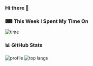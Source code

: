 ### Hi there 👋

<!--
**AndyL-n/AndyL-n** is a ✨ _special_ ✨ repository because its `README.md` (this file) appears on your GitHub profile.

Here are some ideas to get you started:

- 🔭 I’m currently working on ...
- 🌱 I’m currently learning ...
- 👯 I’m looking to collaborate on ...
- 🤔 I’m looking for help with ...
- 💬 Ask me about ...
- 📫 How to reach me: ...
- 😄 Pronouns: ...
- ⚡ Fun fact: ...
-->

### ⌨ This Week I Spent My Time On
![time](https://github-readme-stats.vercel.app/api/wakatime?username=AndyL-n)

### 📊 GitHub Stats
![profile](https://github-readme-stats.vercel.app/api?username=AndyL-n&count_private=true&show_icons=true)
![top langs](https://github-readme-stats.vercel.app/api/top-langs/?username=AndyL-n&layout=compact)
